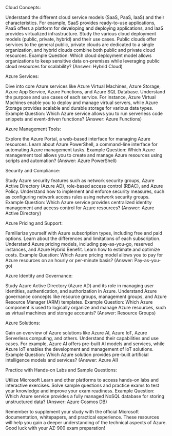 Cloud Concepts:

Understand the different cloud service models (SaaS, PaaS, IaaS) and their characteristics. For example, SaaS provides ready-to-use applications, PaaS offers a platform for developing and deploying applications, and IaaS provides virtualized infrastructure.
Study the various cloud deployment models (public, private, hybrid) and their use cases. Public clouds offer services to the general public, private clouds are dedicated to a single organization, and hybrid clouds combine both public and private cloud resources.
Example Question: Which cloud deployment model allows organizations to keep sensitive data on-premises while leveraging public cloud resources for scalability? (Answer: Hybrid Cloud)

Azure Services:

Dive into core Azure services like Azure Virtual Machines, Azure Storage, Azure App Service, Azure Functions, and Azure SQL Database.
Understand the purpose and use cases of each service. For instance, Azure Virtual Machines enable you to deploy and manage virtual servers, while Azure Storage provides scalable and durable storage for various data types.
Example Question: Which Azure service allows you to run serverless code snippets and event-driven functions? (Answer: Azure Functions)

Azure Management Tools:

Explore the Azure Portal, a web-based interface for managing Azure resources.
Learn about Azure PowerShell, a command-line interface for automating Azure management tasks.
Example Question: Which Azure management tool allows you to create and manage Azure resources using scripts and automation? (Answer: Azure PowerShell)

Security and Compliance:

Study Azure security features such as network security groups, Azure Active Directory (Azure AD), role-based access control (RBAC), and Azure Policy.
Understand how to implement and enforce security measures, such as configuring network access rules using network security groups.
Example Question: Which Azure service provides centralized identity management and access control for Azure resources? (Answer: Azure Active Directory)

Azure Pricing and Support:

Familiarize yourself with Azure subscription types, including free and paid options. Learn about the differences and limitations of each subscription.
Understand Azure pricing models, including pay-as-you-go, reserved instances, and Azure Hybrid Benefit. Learn how to estimate and optimize costs.
Example Question: Which Azure pricing model allows you to pay for Azure resources on an hourly or per-minute basis? (Answer: Pay-as-you-go)

Azure Identity and Governance:

Study Azure Active Directory (Azure AD) and its role in managing user identities, authentication, and authorization in Azure.
Understand Azure governance concepts like resource groups, management groups, and Azure Resource Manager (ARM) templates.
Example Question: Which Azure component is used to logically organize and manage Azure resources, such as virtual machines and storage accounts? (Answer: Resource Groups)

Azure Solutions:

Gain an overview of Azure solutions like Azure AI, Azure IoT, Azure Serverless computing, and others.
Understand their capabilities and use cases. For example, Azure AI offers pre-built AI models and services, while Azure IoT enables the development and management of IoT solutions.
Example Question: Which Azure solution provides pre-built artificial intelligence models and services? (Answer: Azure AI)

Practice with Hands-on Labs and Sample Questions:

Utilize Microsoft Learn and other platforms to access hands-on labs and interactive exercises.
Solve sample questions and practice exams to test your knowledge and improve your exam readiness.
Example Question: Which Azure service provides a fully managed NoSQL database for storing unstructured data? (Answer: Azure Cosmos DB)

Remember to supplement your study with the official Microsoft documentation, whitepapers, and practical experience. These resources will help you gain a deeper understanding of the technical aspects of Azure. Good luck with your AZ-900 exam preparation!

